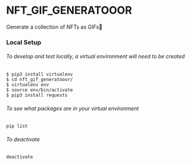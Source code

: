 # NFT_GIF_GENERATOOOR
Generate a collection of NFTs as GIFs👾

### Local Setup
###### To develop and test locally, a virtual environment will need to be created
```
$ pip3 install virtualenv
$ cd nft_gif_generatooor/
$ virtualenv env
$ source env/bin/activate
$ pip3 install requests
```
###### To see what packages are in your virtual environment
```
pip list
```
###### To deactivate
```
deactivate
```

